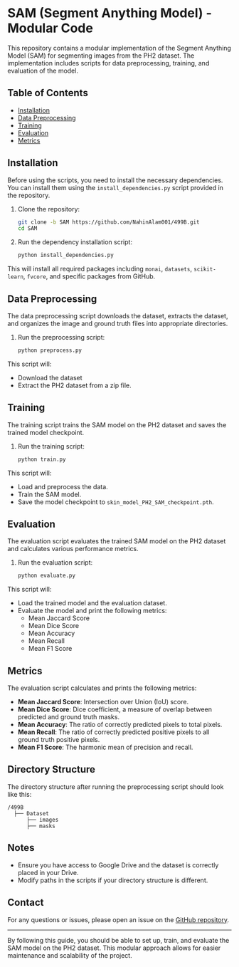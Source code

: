 # SAM (Segment Anything Model) - Modular Code

This repository contains a modular implementation of the Segment Anything Model (SAM) for segmenting images from the PH2 dataset. The implementation includes scripts for data preprocessing, training, and evaluation of the model.

## Table of Contents
- [Installation](#installation)
- [Data Preprocessing](#data-preprocessing)
- [Training](#training)
- [Evaluation](#evaluation)
- [Metrics](#metrics)

## Installation

Before using the scripts, you need to install the necessary dependencies. You can install them using the `install_dependencies.py` script provided in the repository.

1. Clone the repository:
    ```sh
    git clone -b SAM https://github.com/NahinAlam001/499B.git
    cd SAM
    ```

2. Run the dependency installation script:
    ```sh
    python install_dependencies.py
    ```

This will install all required packages including `monai`, `datasets`, `scikit-learn`, `fvcore`, and specific packages from GitHub.

## Data Preprocessing

The data preprocessing script downloads the dataset, extracts the dataset, and organizes the image and ground truth files into appropriate directories.

1. Run the preprocessing script:
    ```sh
    python preprocess.py
    ```

This script will:
- Download the dataset
- Extract the PH2 dataset from a zip file.

## Training

The training script trains the SAM model on the PH2 dataset and saves the trained model checkpoint.

1. Run the training script:
    ```sh
    python train.py
    ```

This script will:
- Load and preprocess the data.
- Train the SAM model.
- Save the model checkpoint to `skin_model_PH2_SAM_checkpoint.pth`.

## Evaluation

The evaluation script evaluates the trained SAM model on the PH2 dataset and calculates various performance metrics.

1. Run the evaluation script:
    ```sh
    python evaluate.py
    ```

This script will:
- Load the trained model and the evaluation dataset.
- Evaluate the model and print the following metrics:
  - Mean Jaccard Score
  - Mean Dice Score
  - Mean Accuracy
  - Mean Recall
  - Mean F1 Score

## Metrics

The evaluation script calculates and prints the following metrics:
- **Mean Jaccard Score**: Intersection over Union (IoU) score.
- **Mean Dice Score**: Dice coefficient, a measure of overlap between predicted and ground truth masks.
- **Mean Accuracy**: The ratio of correctly predicted pixels to total pixels.
- **Mean Recall**: The ratio of correctly predicted positive pixels to all ground truth positive pixels.
- **Mean F1 Score**: The harmonic mean of precision and recall.

## Directory Structure

The directory structure after running the preprocessing script should look like this:

```
/499B
  ├── Dataset
      ├── images
      ├── masks
```

## Notes

- Ensure you have access to Google Drive and the dataset is correctly placed in your Drive.
- Modify paths in the scripts if your directory structure is different.

## Contact

For any questions or issues, please open an issue on the [GitHub repository](https://github.com/NahinAlam001/499B/issues).

---

By following this guide, you should be able to set up, train, and evaluate the SAM model on the PH2 dataset. This modular approach allows for easier maintenance and scalability of the project.
